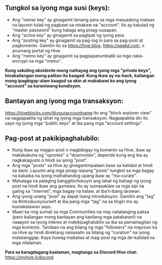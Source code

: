## Tungkol sa iyong mga susi (keys):
- Ang "owner key" ay ginagamit lamang para sa mga masyadong mataas na layunin tulad ng
pagbawi sa ninakaw na "account". Ito ay katulad ng "master password" kung halaga ang
pinag-uusapan.
- Ang "active key" ay ginagamit sa paglipat ng iyong pera.
- Ang "posting key" ay ginagamit sa pag-log in para sa pag-post at pagkomento. Gamitin ito sa
https://hive.blog, https://peakd.com, o anumang portal ng Hive.
- Ang "memo key" ay ginagamit sa pagpapanumbalik sa mga naka-encrypt na mga "memo".

**Kung sakaling aksidente mong naihayag ang iyong mga "private keys", kinakailangan mong
palitan ito kaagad. Kung ikaw ay na-hack, kailangan mong ipagbigay-alam kaagad sa akin at
mababawi ko ang iyong "account" sa karaniwang kondisyon.**

## Bantayan ang iyong mga transaksyon:
https://hiveblocks.com/@youraccountname
Ito ang "block explorer view" na nagpapakita ng lahat ng iyong mga transaksyon. Nagpapakita
din ito sayo ng iyong mga "public keys" at iba pang mga "account settings".

## Pag-post at pakikipaghalubilo:
- Kung ikaw ay magpo-post o magbibigay ng komento sa Hive, ikaw ay makakakuha ng
"upvotes" o "downvotes", depende kung ang iba ay nagkakagusto o hindi sa iyong "post".
- Ang mga "posts" sa Hive ay ginagantimpalaan base sa kalidad at hindi sa dami. Layunin ang
mga pinag-isipang "posts" tungkol sa mga bagay na kakaiba na iyong maihahandog upang ikaw
ay "ma-curate".
- Mahalaga na palaging banggitin/tukuyin ang lahat ng bahagi ng iyong post na hindi ikaw ang
gumawa. Ito ay sumasaklaw sa mga sipi na galing sa "internet", mga bagay na halaw, at
iba't-ibang larawan.
- Ang iyong unang "post" ay dapat isang introduksyon. Gamitin ang "tag" na #introduceyourself
at iba pang mga "tag" na sa tingin mo ay kumakatawan sayo.
- Maari ka ring sumali sa mga Communities na may natatanging paksa (pero kailangan mong
bantayan ang kanilang mga patakaran!) na naaayon sa iyong interes at makikipaghalubilo sa
iba sa pamamagitan ng mga komento. Tandaan na ang bilang ng mga "followers" na mayroon
ka sa Hive ay hindi direktang naisasalin sa bilang ng "curation" na iyong matatanggap. Kaya
huwag mabalisa at mag-post ng mga de-kalidad na mga nilalaman.

**Para sa karagdagang kaalaman, magtungo sa Discord Hive chat:** https://myhive.li/discord
